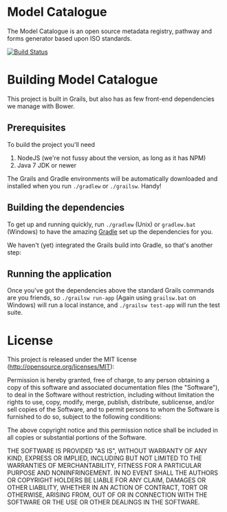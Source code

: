 Model Catalogue
===

The Model Catalogue is an open source metadata registry, pathway and forms generator based upon ISO standards.

[![Build Status](https://travis-ci.org/ModelCatalogue/modelcatalogue.png?branch=develop)](https://travis-ci.org/ModelCatalogue/modelcatalogue)

# Building Model Catalogue

This project is built in Grails, but also has as few front-end dependencies we manage with Bower.

## Prerequisites

To build the project you'll need

1. NodeJS (we're not fussy about the version, as long as it has NPM)
2. Java 7 JDK or newer

The Grails and Gradle environments will be automatically downloaded and installed when you run <code>./gradlew</code> or <code>./grailsw</code>. Handy!

## Building the dependencies

To get up and running quickly, run <code>./gradlew</code> (Unix) or <code>gradlew.bat</code> (Windows) to have the amazing [Gradle](http://www.gradle.org/) set up the dependencies for you.

We haven't (yet) integrated the Grails build into Gradle, so that's another step:

## Running the application

Once you've got the dependencies above the standard Grails commands are you friends, so <code>./grailsw run-app</code> (Again using <code>grailsw.bat</code> on Windows) will run a local instance, and <code>./grailsw test-app</code> will run the test suite.

# License

This project is released under the MIT license (http://opensource.org/licenses/MIT):

Permission is hereby granted, free of charge, to any person obtaining a copy
of this software and associated documentation files (the "Software"), to deal
in the Software without restriction, including without limitation the rights
to use, copy, modify, merge, publish, distribute, sublicense, and/or sell
copies of the Software, and to permit persons to whom the Software is
furnished to do so, subject to the following conditions:

The above copyright notice and this permission notice shall be included in
all copies or substantial portions of the Software.

THE SOFTWARE IS PROVIDED "AS IS", WITHOUT WARRANTY OF ANY KIND, EXPRESS OR
IMPLIED, INCLUDING BUT NOT LIMITED TO THE WARRANTIES OF MERCHANTABILITY,
FITNESS FOR A PARTICULAR PURPOSE AND NONINFRINGEMENT. IN NO EVENT SHALL THE
AUTHORS OR COPYRIGHT HOLDERS BE LIABLE FOR ANY CLAIM, DAMAGES OR OTHER
LIABILITY, WHETHER IN AN ACTION OF CONTRACT, TORT OR OTHERWISE, ARISING FROM,
OUT OF OR IN CONNECTION WITH THE SOFTWARE OR THE USE OR OTHER DEALINGS IN
THE SOFTWARE.

